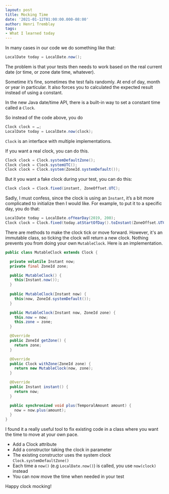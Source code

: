 ```yaml
---
layout: post
title: Mocking Time
date: '2021-01-12T01:00:00.000-08:00'
author: Henri Tremblay
tags:
- What I learned today
---
```


In many cases in our code we do something like that:

```java
LocalDate today = LocalDate.now();
```

The problem is that your tests then needs to work based on the real current date (or time, or zone date time, whatever).

Sometime it’s fine, sometimes the test fails randomly. At end of day, month or year in particular.
It also forces you to calculated the expected result instead of using a constant.

In the new Java date/time API, there is a built-in way to set a constant time called a `Clock`.

So instead of the code above, you do

```java
Clock clock = …;
LocalDate today = LocalDate.now(clock);
```

`Clock` is an interface with multiple implementations.

If you want a real clock, you can do this.

```java
Clock clock = Clock.systemDefaultZone();
Clock clock = Clock.systemUTC();
Clock clock = Clock.system(ZoneId.systemDefault());
```

But it you want a fake clock during your test, you can do this:

```java
Clock clock = Clock.fixed(instant, ZoneOffset.UTC);
```

Sadly, I must confess, since the clock is using an `Instant`, it’s a bit more complicated to initialize then I would like.
For example, to put it to a specific day, you do that:

```java
LocalDate today = LocalDate.ofYearDay(2019, 200);
Clock clock = Clock.fixed(today.atStartOfDay().toInstant(ZoneOffset.UTC), ZoneOffset.UTC);
```

There are methods to make the clock tick or move forward.
However, it's an immutable class, so ticking the clock will return a new clock.
Nothing prevents you from doing your own `MutableClock`.
Here is an implementation.

```java
public class MutableClock extends Clock {

  private volatile Instant now;
  private final ZoneId zone;

  public MutableClock() {
    this(Instant.now());
  }
  
  public MutableClock(Instant now) {
    this(now, ZoneId.systemDefault());
  }

  public MutableClock(Instant now, ZoneId zone) {
    this.now = now;
    this.zone = zone;
  }

  @Override
  public ZoneId getZone() {
    return zone;
  }

  @Override
  public Clock withZone(ZoneId zone) {
    return new MutableClock(now, zone);
  }

  @Override
  public Instant instant() {
    return now;
  }

  public synchronized void plus(TemporalAmount amount) {
    now = now.plus(amount);
  }
}
```

I found it a really useful tool to fix existing code in a class where you want the time to move at your own pace.

* Add a Clock attribute
* Add a constructor taking the clock in parameter
* The existing constructor uses the system clock `Clock.systemDefaultZone()`
* Each time a `now()` (e.g `LocalDate.now()`) is called, you use `now(clock)` instead
* You can now move the time when needed in your test

Happy clock mocking!

